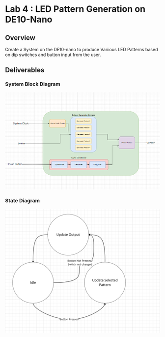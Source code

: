 # Lab 4 : LED Pattern Generation on DE10-Nano

## Overview 
Create a System on the DE10-nano to produce Variious LED Patterns based on dip switches and button input from the user. 

## Deliverables

### System Block Diagram
![Lab-4 System Block Diagram](./assets/Lab_4_System_Block_diagram.png)

### State Diagram
![Lab-4 State Diagram](./assets/Lab_4_State_Diagram.png)